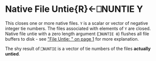 




<h1 class="heading"><span class="name">Native File Untie</span><span class="command">{R}←⎕NUNTIE Y</span></h1>

This closes one or more native files.  `Y` is a scalar or vector of negative integer tie numbers.  The files associated with elements of `Y` are closed.  Native file untie with a zero length argument (`⎕NUNTIE ⍬`) flushes all file buffers to disk - see ["File Untie: " on page 1](funtie.htm#FileUntie) for more explanation.


The shy result of `⎕NUNTIE` is a vector of tie numbers of the files **actually untied**.



